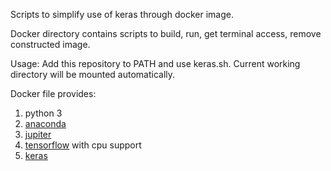 Scripts to simplify use of keras through docker image.

Docker directory contains scripts to build, run, get terminal access, remove constructed image.

Usage:
Add this repository to PATH and use keras.sh.
Current working directory will be mounted automatically.

Docker file provides:
1. python 3
2. [anaconda](https://anaconda.org/anaconda/python)
3. [jupiter](http://jupyter.org/)
4. [tensorflow](https://www.tensorflow.org) with cpu support
5. [keras](https://github.com/keras-team/keras)

